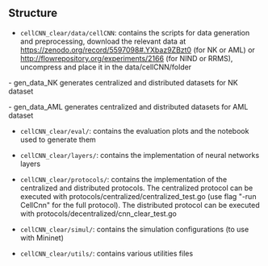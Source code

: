 ## Structure
- `cellCNN_clear/data/cellCNN`: contains the scripts for data generation and preprocessing, download the relevant data
at https://zenodo.org/record/5597098#.YXbaz9ZBzt0 (for NK or AML) or http://flowrepository.org/experiments/2166 (for NIND or RRMS), uncompress and place it in the data/cellCNN/folder
<p>- gen_data_NK generates centralized and distributed datasets for NK dataset<p>
<p>- gen_data_AML generates centralized and distributed datasets for AML dataset</p>

- `cellCNN_clear/eval/`: contains the evaluation plots and the notebook used to generate them

- `cellCNN_clear/layers/`: contains the implementation of neural networks layers

- `cellCNN_clear/protocols/`: contains the implementation of the centralized and distributed protocols. The centralized protocol can be executed with protocols/centralized/centralized_test.go (use flag "-run CellCnn" for the full protocol). The distributed protocol can be executed with protocols/decentralized/cnn_clear_test.go

- `cellCNN_clear/simul/`: contains the simulation configurations (to use with Mininet)

- `cellCNN_clear/utils/`: contains various utilities files
